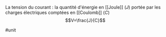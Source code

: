 La tension du courant : la quantité d'énergie en [[Joule]] ($J$) portée  par  les charges électriques comptées en [[Coulomb]] ($C$)
 $$V=\frac{J}{C}$$

#unit 